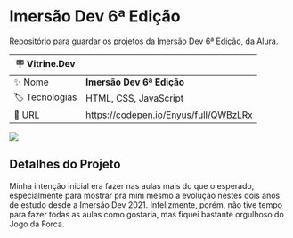 # Imersão Dev 6ª Edição
Repositório para guardar os projetos da Imersão Dev 6ª Edição, da Alura.

| :placard: Vitrine.Dev |     |
| -------------  | --- |
| :sparkles: Nome        | **Imersão Dev 6ª Edição**
| :label: Tecnologias | HTML, CSS, JavaScript
| :rocket: URL         | https://codepen.io/Enyus/full/QWBzLRx

<!-- Inserir imagem com a #vitrinedev ao final do link -->
![](https://i.imgur.com/LcUjZOr.png)

## Detalhes do Projeto
Minha intenção inicial era fazer nas aulas mais do que o esperado, especialmente para mostrar pra mim mesmo a evolução nestes dois anos de estudo desde a Imersão Dev 2021. Infelizmente, porém, não tive tempo para fazer todas as aulas como gostaria, mas fiquei bastante orgulhoso do Jogo da Forca.